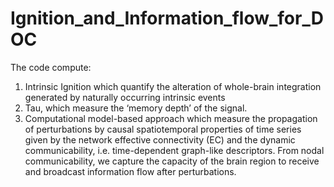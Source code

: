 # Ignition_and_Information_flow_for_DOC
The code compute: 
1. Intrinsic Ignition which quantify the alteration of whole-brain integration generated by naturally occurring intrinsic events
2. Tau, which measure the ‘memory depth’ of the signal. 
3. Computational model-based approach which measure the propagation of perturbations by causal spatiotemporal properties of time series given by the network effective connectivity (EC) 
   and the dynamic communicability, i.e. time-dependent graph-like descriptors. From nodal communicability, we capture the capacity of the brain region to receive and broadcast information flow after perturbations.
